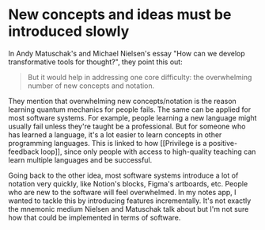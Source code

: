 # New concepts and ideas must be introduced slowly
In Andy Matuschak's and Michael Nielsen's essay "How can we develop transformative tools for thought?", they point this out: 

> But it would help in addressing one core difficulty: the overwhelming number of new concepts and notation.

They mention that overwhelming new concepts/notation is the reason learning quantum mechanics for people fails. The same can be applied for most software systems. For example, people learning a new language might usually fail unless they're taught be a professional. But for someone who has learned a language, it's a lot easier to learn concepts in other programming languages. This is linked to how [[Privilege is a positive-feedback loop]], since only people with access to high-quality teaching can learn multiple languages and be successful. 

Going back to the other idea, most software systems introduce a lot of notation very quickly, like Notion's blocks, Figma's artboards, etc. People who are new to the software will feel overwhelmed. In my notes app, I wanted to tackle this by introducing features incrementally. It's not exactly the mnemonic medium Nielsen and Matuschak talk about but I'm not sure how that could be implemented in terms of software. 